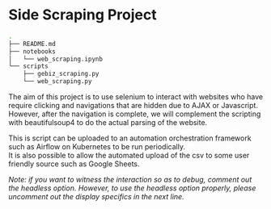 # Side Scraping Project

```bash
.  
├── README.md  
├── notebooks  
│   └── web_scraping.ipynb  
└── scripts  
    ├── gebiz_scraping.py  
    └── web_scraping.py  
```

The aim of this project is to use selenium to interact with websites who have require clicking and navigations that are hidden due to AJAX or Javascript.  
However, after the navigation is complete, we will complement the scripting with beautifulsoup4 to do the actual parsing of the website.

This is script can be uploaded to an automation orchestration framework such as Airflow on Kubernetes to be run periodically.  
It is also possible to allow the automated upload of the csv to some user friendly source such as Google Sheets.

*Note: if you want to witness the interaction so as to debug, comment out the headless option. However, to use the headless option properly, please uncomment out the display specifics in the next line.*

